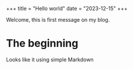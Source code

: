 +++
title = "Hello world"
date = "2023-12-15"
+++

Welcome, this is first message on my blog.

# The beginning
Looks like it using simple Markdown

